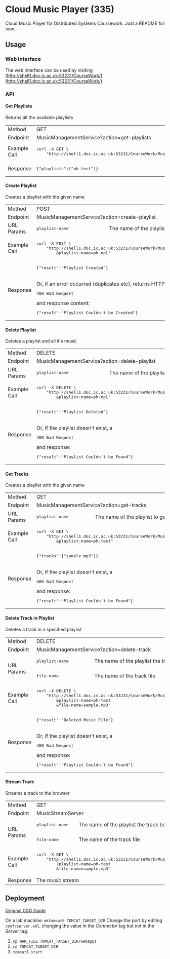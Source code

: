 # Cloud Music Player (335)

Cloud Music Player for Distributed Systems Coursework. Just a README for now.

## Usage

### Web Interface

The web interface can be used by visiting [http://shell1.doc.ic.ac.uk:53231/CourseWork/](http://shell1.doc.ic.ac.uk:53231/CourseWork/)

### API

#### Get Playlists
Returns all the available playlists

<table>
  <tr>
    <td>Method</td>
    <td colspan=2>GET</td>
  </tr>
  <tr>
    <td>Endpoint</td>
    <td colspan=2>MusicManagementService?action=get-playlists</td>
  </tr>
  <tr>
    <td>
      Example Call
    </td>
    <td colspan=2>
    <pre>
curl -X GET \
    "http://shell1.doc.ic.ac.uk:53231/CourseWork/MusicManagementService?action=get-playlists"</pre>
    </td>
  </tr>
  <tr>
    <td>Response</td>
    <td colspan=2>
    <pre>
{"playlists":["ph-test"]}</pre>
    </td>
  </tr>
</table>


#### Create Playlist
Creates a playlist with the given name

<table>
  <tr>
    <td>Method</td>
    <td colspan=2>POST</td>
  </tr>
  <tr>
    <td>Endpoint</td>
    <td colspan=2>MusicManagementService?action=create-playlist</td>
  </tr>
  <tr>
    <td>URL Params</td>
    <td><pre>playlist-name</pre> </td>
    <td>The name of the playlist to create</td>
  </tr>
  <tr>
    <td>
      Example Call
    </td>
    <td colspan=2>
    <pre>
curl -X POST \
    "http://shell1.doc.ic.ac.uk:53231/CourseWork/MusicManagementService?action=create-playlist
        &playlist-name=ph-npl"</pre>
    </td>
  </tr>
  <tr>
    <td>Response</td>
    <td colspan=2>
    <pre>
{"result":"Playlist Created"}</pre>
    <br/>
    Or, if an error occurred (duplicates etc), returns HTTP response code <pre>400 Bad Request</pre> and response content:
    <br/>
    <pre>
{"result":"Playlist Couldn't be Created"}</pre>
    </td>
  </tr>
</table>


#### Delete Playlist
Deletes a playlist and all it's music

<table>
  <tr>
    <td>Method</td>
    <td colspan=2>DELETE</td>
  </tr>
  <tr>
    <td>Endpoint</td>
    <td colspan=2>MusicManagementService?action=delete-playlist</td>
  </tr>
  <tr>
    <td>URL Params</td>
    <td><pre>playlist-name</pre> </td>
    <td>The name of the playlist to delete</td>
  </tr>
  <tr>
    <td>
      Example Call
    </td>
    <td colspan=2>
    <pre>
curl -X DELETE \
    "http://shell1.doc.ic.ac.uk:53231/CourseWork/MusicManagementService?action=delete-playlist
        &playlist-name=ph-npl"</pre>
    </td>
  </tr>
  <tr>
    <td>Response</td>
    <td colspan=2>
    <pre>
{"result":"Playlist Deleted"}</pre>
    <br/>
    Or, if the playlist doesn't exist, a <pre>400 Bad Request</pre> and response:
    <br/>
    <pre>
{"result":"Playlist Couldn't be Found"}</pre>
    </td>
  </tr>
</table>

#### Get Tracks
Creates a playlist with the given name

<table>
  <tr>
    <td>Method</td>
    <td colspan=2>GET</td>
  </tr>
  <tr>
    <td>Endpoint</td>
    <td colspan=2>MusicManagementService?action=get-tracks</td>
  </tr>
  <tr>
    <td>URL Params</td>
    <td><pre>playlist-name</pre> </td>
    <td>The name of the playlist to get tracks from</td>
  </tr>
  <tr>
    <td>
      Example Call
    </td>
    <td colspan=2>
    <pre>
curl -X GET \
    "http://shell1.doc.ic.ac.uk:53231/CourseWork/MusicManagementService?action=get-tracks
        &playlist-name=ph-test"</pre>
    </td>
  </tr>
  <tr>
    <td>Response</td>
    <td colspan=2>
    <pre>
{"tracks":["sample.mp3"]}</pre>
    <br/>
    Or, if the playlist doesn't exist, a <pre>400 Bad Request</pre> and response:
    <br/>
    <pre>
{"result":"Playlist Couldn't be Found"}</pre>
    </td>
  </tr>
</table>


#### Delete Track in Playlist
Deletes a track in a specified playlist

<table>
  <tr>
    <td>Method</td>
    <td colspan=2>DELETE</td>
  </tr>
  <tr>
    <td>Endpoint</td>
    <td colspan=2>MusicManagementService?action=delete-track</td>
  </tr>
  <tr>
    <td rowspan=2>URL Params</td>
    <td><pre>playlist-name</pre> </td>
    <td>The name of the playlist the track belongs to</td>
  </tr>
  <tr>
    <td><pre>file-name</pre> </td>
    <td>The name of the track file</td>
  </tr>
  <tr>
    <td>
      Example Call
    </td>
    <td colspan=2>
    <pre>
curl -X DELETE \
    "http://shell1.doc.ic.ac.uk:53231/CourseWork/MusicManagementService?action=delete-track
        &playlist-name=ph-test
        &file-name=sample.mp3"</pre>
    </td>
  </tr>
  <tr>
    <td>Response</td>
    <td colspan=2>
    <pre>
{"result":"Deleted Music File"}</pre>
    <br/>
    Or, if the playlist doesn't exist, a <pre>400 Bad Request</pre> and response:
    <br/>
    <pre>
{"result":"Playlist Couldn't be Found"}</pre>
    </td>
  </tr>
</table>

#### Stream Track
Streams a track to the browser

<table>
  <tr>
    <td>Method</td>
    <td colspan=2>GET</td>
  </tr>
  <tr>
    <td>Endpoint</td>
    <td colspan=2>MusicStreamServer</td>
  </tr>
  <tr>
    <td rowspan=2>URL Params</td>
    <td><pre>playlist-name</pre> </td>
    <td>The name of the playlist the track belongs to</td>
  </tr>
  <tr>
    <td><pre>file-name</pre> </td>
    <td>The name of the track file</td>
  </tr>
  <tr>
    <td>
      Example Call
    </td>
    <td colspan=2>
        <pre>
curl -X GET \
    "http://shell1.doc.ic.ac.uk:53231/CourseWork/MusicStreamServer
        ?playlist-name=ph-test
        &file-name=sample.mp3"</pre>
    </td>
  </tr>
  <tr>
    <td>Response</td>
    <td colspan=2>
      The music stream
    </td>
  </tr>
</table>


## Deployment

[Original CSG Guide](http://www.doc.ic.ac.uk/csg-old/java/servlets/personaltomcat/)

On a lab machine: `mktomcat6 TOMCAT_TARGET_DIR`
Change the port by editing `conf/server.xml`, changing the value in the *Connector* tag but not in the *Server* tag.

1. `cp WAR_FILE TOMCAT_TARGET_DIR/webapps`
2. `cd TOMCAT_TARGET_DIR`
3. `tomcat6 start`